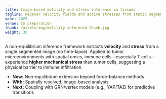 ```yaml
---
title: Image-based motility and stress inference in tissues
tagline: Recover velocity fields and active stresses from static segmented images
year: 2025
venue: In preparation
thumb: /assets/img/motility-inference-thumb.jpg
weight: 30
---
```


A non-equilibrium inference framework extracts **velocity** and **stress** 
from a single segmented image (no time-lapse). Applied to tumor microenvironments with spatial omics, immune cells—especially T cells—experience **higher mechanical stress** than tumor cells, suggesting a physical barrier to immune infiltration.

- **New:** Non-equilibrium extension beyond force-balance methods
- **With:** Spatially resolved, image-based analysis
- **Next:** Coupling with GRN/vertex models (e.g., YAP/TAZ) for predictive transitions
